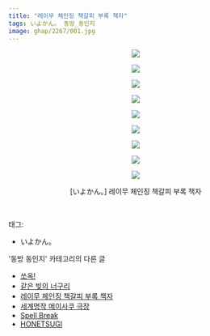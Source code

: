 ```yaml
---
title: "레이무 체인징 책갈피 부록 책자"
tags: いよかん。 동방_동인지
image: ghap/2267/001.jpg
---
```

<div class="article">
<p style="text-align: center; clear: none; float: none;"><img src="{{ site.nasurl }}/ghap/2267/001.jpg"/></p>
<p style="text-align: center; clear: none; float: none;"><img src="{{ site.nasurl }}/ghap/2267/002.jpg"/></p>
<p style="text-align: center; clear: none; float: none;"><img src="{{ site.nasurl }}/ghap/2267/003.jpg"/></p>
<p style="text-align: center; clear: none; float: none;"><img src="{{ site.nasurl }}/ghap/2267/004.jpg"/></p>
<p style="text-align: center; clear: none; float: none;"><img src="{{ site.nasurl }}/ghap/2267/005.jpg"/></p>
<p style="text-align: center; clear: none; float: none;"><img src="{{ site.nasurl }}/ghap/2267/006.jpg"/></p>
<p style="text-align: center; clear: none; float: none;"><img src="{{ site.nasurl }}/ghap/2267/007.jpg"/></p>
<p style="text-align: center; clear: none; float: none;"><img src="{{ site.nasurl }}/ghap/2267/008.jpg"/></p>
<p style="text-align: center; clear: none; float: none;"><img src="{{ site.nasurl }}/ghap/2267/009.jpg"/></p>
<p style="text-align: center; clear: none; float: none;">[いよかん。] 레이무 체인징 책갈피 부록 책자</p>
<p><br/></p>
</div><div class="tagTrail">
<p>태그: </p>
<ul>
<li>いよかん。</li>
</ul>
</div><div class="another">
<p>'동방 동인지' 카테고리의 다른 글</p>
<ul>
<li><a href="/2016-09-22-ghap_2269">쏘옥!</a></li>
<li><a href="/2016-09-22-ghap_2268">같은 빚의 너구리</a></li>
<li><a href="/2016-09-22-ghap_2267">레이무 체인징 책갈피 부록 책자</a></li>
<li><a href="/2016-09-21-ghap_2266">세계명작 메이사쿠 극장</a></li>
<li><a href="/2016-09-21-ghap_2265">Spell Break</a></li>
<li><a href="/2016-09-21-ghap_2264">HONETSUGI</a></li>
</ul>
</div><div class="cb_module cb_fluid">
<div class="cb_wrt cb_profile">
</div><!-- commentList close -->
</div>